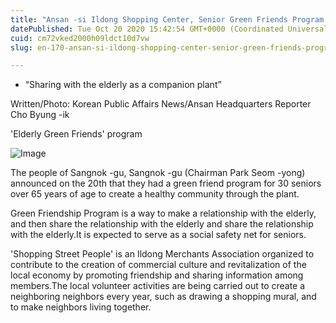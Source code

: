 ```yaml
---
title: "Ansan -si Ildong Shopping Center, Senior Green Friends Program Program"
datePublished: Tue Oct 20 2020 15:42:54 GMT+0000 (Coordinated Universal Time)
cuid: cm72vked2000h09ldct10d7vw
slug: en-170-ansan-si-ildong-shopping-center-senior-green-friends-program-program

---
```



- “Sharing with the elderly as a companion plant”

Written/Photo: Korean Public Affairs News/Ansan Headquarters Reporter Cho Byung -ik

'Elderly Green Friends' program

![Image](https://cdn.hashnode.com/res/hashnode/image/upload/v1739423036310/a8ed946c-9da9-4e5a-8280-831c715f1376.jpeg)

The people of Sangnok -gu, Sangnok -gu (Chairman Park Seom -yong) announced on the 20th that they had a green friend program for 30 seniors over 65 years of age to create a healthy community through the plant.

Green Friendship Program is a way to make a relationship with the elderly, and then share the relationship with the elderly and share the relationship with the elderly.It is expected to serve as a social safety net for seniors.

'Shopping Street People' is an Ildong Merchants Association organized to contribute to the creation of commercial culture and revitalization of the local economy by promoting friendship and sharing information among members.The local volunteer activities are being carried out to create a neighboring neighbors every year, such as drawing a shopping mural, and to make neighbors living together.